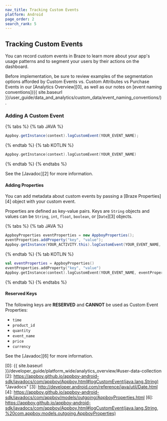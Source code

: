 ```yaml
---
nav_title: Tracking Custom Events
platform: Android
page_order: 2
search_rank: 5
---
```

## Tracking Custom Events

You can record custom events in Braze to learn more about your app's usage patterns and to segment your users by their actions on the dashboard.

Before implementation, be sure to review examples of the segmentation options afforded by Custom Events vs. Custom Attributes vs Purchase Events in our [Analytics Overview][0], as well as our notes on [event naming conventions]({{ site.baseurl }}/user_guide/data_and_analytics/custom_data/event_naming_conventions/).

### Adding A Custom Event

{% tabs %}
{% tab JAVA %}

```java
Appboy.getInstance(context).logCustomEvent(YOUR_EVENT_NAME);
```

{% endtab %}
{% tab KOTLIN %}

```kotlin
Appboy.getInstance(context).logCustomEvent(YOUR_EVENT_NAME)
```

{% endtab %}
{% endtabs %}

See the [Javadoc][2] for more information.

#### Adding Properties

You can add metadata about custom events by passing a [Braze Properties][4] object with your custom event.

Properties are defined as key-value pairs.  Keys are `String` objects and values can be `String`, `int`, `float`, `boolean`, or [`Date`][3] objects.

{% tabs %}
{% tab JAVA %}

```java
AppboyProperties eventProperties = new AppboyProperties();
eventProperties.addProperty("key", "value");
Appboy.getInstance(YOUR_ACTIVITY.this).logCustomEvent(YOUR_EVENT_NAME, eventProperties);
```

{% endtab %}
{% tab KOTLIN %}

```kotlin
val eventProperties = AppboyProperties()
eventProperties.addProperty("key", "value")
Appboy.getInstance(context).logCustomEvent(YOUR_EVENT_NAME, eventProperties)
```

{% endtab %}
{% endtabs %}

#### Reserved Keys

The following keys are __RESERVED__ and __CANNOT__ be used as Custom Event Properties:

- `time`
- `product_id`
- `quantity`
- `event_name`
- `price`
- `currency`

See the [Javadoc][6] for more information.

[0]: {{ site.baseurl }}/developer_guide/platform_wide/analytics_overview/#user-data-collection
[2]: https://appboy.github.io/appboy-android-sdk/javadocs/com/appboy/Appboy.html#logCustomEvent(java.lang.String) "Javadocs"
[3]: http://developer.android.com/reference/java/util/Date.html
[4]: https://appboy.github.io/appboy-android-sdk/javadocs/com/appboy/models/outgoing/AppboyProperties.html
[6]: https://appboy.github.io/appboy-android-sdk/javadocs/com/appboy/Appboy.html#logCustomEvent(java.lang.String,%20com.appboy.models.outgoing.AppboyProperties)
